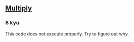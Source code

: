<h2><a href=https://www.codewars.com/kata/50654ddff44f800200000004/train/csharp target="_blank">Multiply</a></h2><h3>8 kyu</h3><p>This code does not execute properly. Try to figure out why.</p>